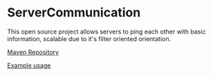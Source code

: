 # ServerCommunication
This open source project allows servers to ping each other with basic information, scalable due to it's filter oriented orientation.

[Maven Repository](http://tools.inventivetalent.org/resource-util/description/maven?repoId=ServerCommunication.maven.snapshots&repoUrl=https%3A%2F%2Fraw.github.com%2FExorath%2FServerCommunication%2Fmvn-repo%2F&groupId=com.exorath&artifactId=ServerCommunication&version=1.0-SNAPSHOT)

[Example usage](https://github.com/Exorath/ServerCommunication/blob/master/src/example/Main.java)
